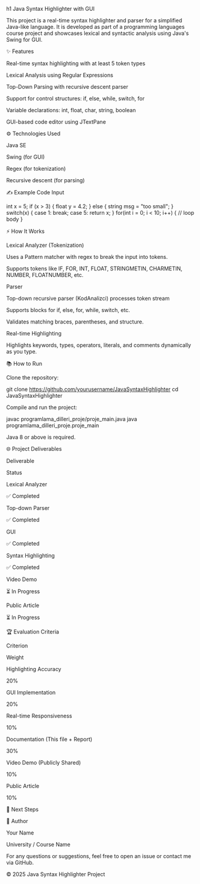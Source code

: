 h1 Java Syntax Highlighter with GUI

This project is a real-time syntax highlighter and parser for a simplified Java-like language. It is developed as part of a programming languages course project and showcases lexical and syntactic analysis using Java's Swing for GUI.

✨ Features

Real-time syntax highlighting with at least 5 token types

Lexical Analysis using Regular Expressions

Top-Down Parsing with recursive descent parser

Support for control structures: if, else, while, switch, for

Variable declarations: int, float, char, string, boolean

GUI-based code editor using JTextPane

⚙ Technologies Used

Java SE

Swing (for GUI)

Regex (for tokenization)

Recursive descent (for parsing)

✍ Example Code Input

int x = 5;
if (x > 3) {
    float y = 4.2;
} else {
    string msg = "too small";
}
switch(x) {
    case 1:
        break;
    case 5:
        return x;
}
for(int i = 0; i < 10; i++) {
    // loop body
}

⚡ How It Works

Lexical Analyzer (Tokenization)

Uses a Pattern matcher with regex to break the input into tokens.

Supports tokens like IF, FOR, INT, FLOAT, STRINGMETIN, CHARMETIN, NUMBER, FLOATNUMBER, etc.

Parser

Top-down recursive parser (KodAnalizci) processes token stream

Supports blocks for if, else, for, while, switch, etc.

Validates matching braces, parentheses, and structure.

Real-time Highlighting

Highlights keywords, types, operators, literals, and comments dynamically as you type.

📚 How to Run

Clone the repository:

git clone https://github.com/yourusername/JavaSyntaxHighlighter
cd JavaSyntaxHighlighter

Compile and run the project:

javac programlama_dilleri_proje/proje_main.java
java programlama_dilleri_proje.proje_main

Java 8 or above is required.

🌐 Project Deliverables

Deliverable

Status

Lexical Analyzer

✅ Completed

Top-down Parser

✅ Completed

GUI

✅ Completed

Syntax Highlighting

✅ Completed

Video Demo

⏳ In Progress

Public Article

⏳ In Progress

🏆 Evaluation Criteria

Criterion

Weight

Highlighting Accuracy

20%

GUI Implementation

20%

Real-time Responsiveness

10%

Documentation (This file + Report)

30%

Video Demo (Publicly Shared)

10%

Public Article

10%

🚀 Next Steps



🙏 Author

Your Name

University / Course Name

For any questions or suggestions, feel free to open an issue or contact me via GitHub.

© 2025 Java Syntax Highlighter Project

